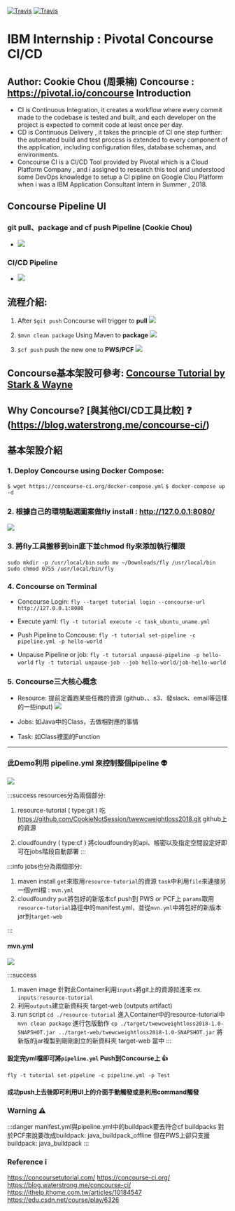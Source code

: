 [![Travis](https://img.shields.io/badge/shell-green.svg)]()
[![Travis](https://img.shields.io/badge/Concourse-red.svg)](https://concourse-ci.org/)

IBM Internship : Pivotal Concourse CI/CD 
===
**Author:** Cookie Chou (周秉楠)
Concourse : https://pivotal.io/concourse
Introduction 
---
- CI is Continuous Integration, it creates a workflow where every commit made to the codebase is tested and built, and each developer on the project is expected to commit code at least once per day.
- CD is Continuous Delivery , it takes the principle of CI one step further: the automated build and test process is extended to every component of the application, including configuration files, database schemas, and environments.
- Concourse CI is a CI/CD Tool provided by Pivotal which is a Cloud Platform Company , and i assigned to research this tool and understood some DevOps knowledge to setup a CI pipline on Google Clou Platform when i was a IBM Application Consultant Intern in Summer , 2018.


## Concourse Pipeline UI
### git pull、package and cf push Pipeline (Cookie Chou)
- ![](https://i.imgur.com/6pBNCMK.png)
### CI/CD Pipeline
- ![](https://i.imgur.com/FlqybCO.png)


## 流程介紹:
1.  After `$git push`  Concourse will trigger to **pull**
![](https://i.imgur.com/i7JcJHe.png)

2.  `$mvn clean package` Using Maven to **package**
![](https://i.imgur.com/OTPITM2.png)


3.  `$cf push` push the new one to **PWS/PCF**
![](https://i.imgur.com/7GO4t7x.png)



## Concourse基本架設可參考:	[Concourse Tutorial by Stark & Wayne](https://concoursetutorial.com/)

## Why Concourse? [與其他CI/CD工具比較] :question: (https://blog.waterstrong.me/concourse-ci/) 


基本架設介紹
---

### 1. Deploy Concourse using Docker Compose:

`$ wget https://concourse-ci.org/docker-compose.yml`
`$ docker-compose up -d`

### 2. 根據自己的環境點選圖案做fly install :  http://127.0.0.1:8080/
![](https://i.imgur.com/wj8oizG.png)

### 3. 將fly工具搬移到bin底下並chmod fly來添加執行權限
`sudo mkdir -p /usr/local/bin`
`sudo mv ~/Downloads/fly /usr/local/bin`
`sudo chmod 0755 /usr/local/bin/fly`

### 4. Concourse on Terminal
- Concourse Login:
`fly --target tutorial login --concourse-url http://127.0.0.1:8080`

- Execute yaml:
`fly -t tutorial execute -c task_ubuntu_uname.yml`

- Push Pipeline to Concouse:
`fly -t tutorial set-pipeline -c pipeline.yml -p hello-world`

- Unpause Pipeline or job:
`fly -t tutorial unpause-pipeline -p hello-world`
`fly -t tutorial unpause-job --job hello-world/job-hello-world`

### 5. Concourse三大核心概念
- Resource: 提前定義跑某些任務的資源 (github、、s3、發slack、email等這樣的一些input)
![](https://i.imgur.com/Y00tXlt.png)

- Jobs: 如Java中的Class，去做相對應的事情

- Task: 如Class裡面的Function
---



### 此Demo利用 pipeline.yml 來控制整個pipeline :alien: 

![](https://i.imgur.com/09hdSbj.jpg)

:::success
resources分為兩個部分:
1. resource-tutorial ( type:git )
吃 https://github.com/CookieNotSession/twewcweightloss2018.git github上的資源

2. cloudfoundry ( type:cf )
將cloudfoundry的api、帳密以及指定空間設定好即可在jobs階段自動部署
:::

:::info
jobs也分為兩個部分:
1. maven install
`get`來取用`resource-tutorial`的資源
`task`中利用`file`來連接另一個yml檔 : `mvn.yml`
2. cloudfoundry
`put`將包好的新版本cf push到 PWS or PCF上
`params`取用`resource-tutorial`路徑中的manifest.yml，並從`mvn.yml`中將包好的新版本jar到`target-web`

:::

#### mvn.yml
![](https://i.imgur.com/gIsRNWw.png)

:::success
1. maven image
針對此Container利用`inputs`將git上的資源拉進來 ex. `inputs:resource-tutorial`
2. 利用`outputs`建立新資料夾 target-web (outputs artifact)
3. run script
`cd ./resource-tutorial` 進入Container中的resource-tutorial中
`mvn clean package` 進行包版動作
`cp ./target/twewcweightloss2018-1.0-SNAPSHOT.jar ../target-web/twewcweightloss2018-1.0-SNAPSHOT.jar` 將新版的jar複製到剛剛創立的新資料夾 target-web 當中
:::

#### 設定完yml檔即可將`pipeline.yml` Push到Concourse上 :+1: 
`fly -t tutorial set-pipeline -c pipeline.yml -p Test`

#### 成功push上去後即可利用UI上的介面手動觸發或是利用command觸發


### Warning :warning: 
:::danger
manifest.yml與pipeline.yml中的buildpack要去符合cf buildpacks
對於PCF來說要改成buildpack: java_buildpack_offline
但在PWS上卻只支援buildpack: java_buildpack
:::

### Reference :information_source: 

https://concoursetutorial.com/
https://concourse-ci.org/
https://blog.waterstrong.me/concourse-ci/
https://ithelp.ithome.com.tw/articles/10184547
https://edu.csdn.net/course/play/6326


